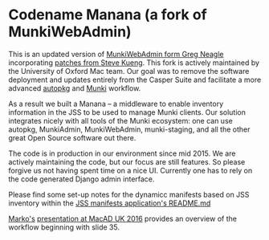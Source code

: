 # Codename Manana (a fork of MunkiWebAdmin)

This is an updated version of [MunkiWebAdmin form Greg Neagle](https://github.com/munki/munkiwebadmin) incorporating [patches from Steve Kueng](https://github.com/SteveKueng/munkiwebadmin/). This fork is actively maintained by the University of Oxford Mac team. Our goal was to remove the software deployment and updates entirely from the Casper Suite and facilitate a more advanced [autopkg](https://github.com/autopkg/autopkg) and [Munki](https://github.com/munki/munki) workflow.

As a result we built a Manana – a middleware to enable inventory information in the JSS to be used to manage Munki clients. Our solution integrates nicely with all tools of the Munki ecosystem: one can use autopkg, MunkiAdmin, MunkiWebAdmin, munki-staging, and all the other great Open Source software out there.

The code is in production in our environment since mid 2015. We are actively maintaining the code, but our focus are still features. So please forgive us not having spent time on a nice UI. Currently one has to rely on the code generated Django admin interface. 

Please find some set-up notes for the dynamicc manifests based on JSS inventory within the [JSS manifests application's README.md](https://github.com/ox-it/manana/blob/master/jssmanifests/README.md)

[Marko's](https://github.com/mjung/) [presentation at MacAD UK 2016](https://github.com/mjung/publications/tree/master/2016-02-29_MacAdUK) provides an overview of the workflow beginning with slide 35.
